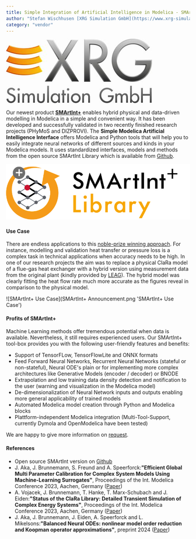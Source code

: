 ```yaml
---
title: Simple Integration of Artificial Intelligence in Modelica - SMArtInt+ Library
author: "Stefan Wischhusen [XRG Simulation GmbH](https://www.xrg-simulation.de/en)"
category: "vendor"
---
```


![XRG Logo](XRG_Logo_2015_4c_400px_neu.jpg 'XRG Logo')

Our newest product [**SMArtInt+**](https://xrg-simulation.de/en/seiten/smartint) enables hybrid physical and data-driven modelling in Modelica in a simple and convenient way. It has been developed and successfully validated in two recently finished research projects (PHyMoS and DIZPROVI). The **Simple Modelica Artificial Intelligence Interface** offers Modelica and Python tools that will help you to easily integrate neural networks of different sources and kinds in your Modelica models. It uses standardized interfaces, models and methods from the open source SMArtInt Library which is available from [Github](https://github.com/xrg-simulation/SMArtIInt).      

![SMArtInt+ Logo](xrg-SMArtInt+-library.png 'SMArtInt+ Logo')    

#### Use Case

There are endless applications to this [noble-prize winning approach](https://www.nobelprize.org/prizes/physics/2024/press-release/). For instance, modelling and validation heat transfer or pressure loss is a complex task in technical applications when accuracy needs to be high. In one of our research projects the aim was to replace a physical ClaRa model of a flue-gas heat exchanger with a hybrid version using measurement data from the original plant (kindly provided by [LEAG](https://www.leag.de/en/)). The hybrid model was clearly fitting the heat flow rate much more accurate as the figures reveal in comparison to the physical model.      

![SMArtInt+ Use Case](SMArtInt+ Announcement.png 'SMArtInt+ Use Case')    

#### Profits of SMArtInt+

Machine Learning methods offer tremendous potential when data is available. Nevertheless, it still requires experienced users. Our SMArtInt+ tool-box provides you with the following user-friendly features and benefits:

- Support of TensorFLow, TensorFlowLite and ONNX formats
- Feed Forward Neural Networks, Recurrent Neural Networks (stateful or non-stateful), Neural ODE's plain or for implementing more complex architectures like Generative Models (encoder / decoder) or BNODE
- Extrapolation and low training data density detection and notification to the user (warning and visualization in the Modelica model)
- De-dimensionalization of Neural Network inputs and outputs enabling more general applicability of trained models
- Automated Modelica model creation through Python and Modelica blocks
- Plattform-independent Modelica integration (Multi-Tool-Support, currently Dymola and OpenModelica have been tested)

We are happy to give more information on [request](mailto:smartintplus@xrg-simulation.de).

#### References

 - Open source SMArtInt version on [Github](https://github.com/xrg-simulation/SMArtIInt)
 - J. Aka, J. Brunnemann, S. Freund and A. Speerforck:**"Efficient Global Multi Parameter Calibration for Complex System Models Using Machine-Learning Surrogates"**, Proceedings of the Int. Modelica Conference 2023, Aachen, Germany ([Paper](https://doi.org/10.3384/ecp204107))
 - A. Vojacek, J. Brunnemann, T. Hanke, T. Marx-Schubach and J. Eiden:**"Status of the ClaRa Library: Detailed Transient Simulation of Complex Energy Systems"**, Proceedings of the Int. Modelica Conference 2023, Aachen, Germany ([Paper](https://doi.org/10.3384/ecp204617))
- J. Aka, J. Brunnemann, J. Eiden, A. Speerforck and L. Mikelsons:**"Balanced Neural ODEs: nonlinear model order reduction and Koopman operator approximations"**, preprint 2024 ([Paper](https://doi.org/10.48550/arXiv.2410.10174))
